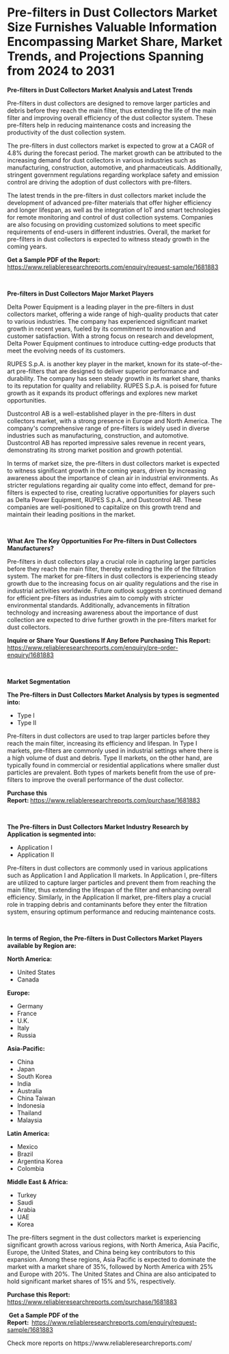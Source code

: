 <p><h1>Pre-filters in Dust Collectors Market Size Furnishes Valuable Information Encompassing Market Share, Market Trends, and Projections Spanning from 2024 to 2031</h1></p><p><strong>Pre-filters in Dust Collectors Market Analysis and Latest Trends</strong></p>
<p><p>Pre-filters in dust collectors are designed to remove larger particles and debris before they reach the main filter, thus extending the life of the main filter and improving overall efficiency of the dust collector system. These pre-filters help in reducing maintenance costs and increasing the productivity of the dust collection system.</p><p>The pre-filters in dust collectors market is expected to grow at a CAGR of 4.8% during the forecast period. The market growth can be attributed to the increasing demand for dust collectors in various industries such as manufacturing, construction, automotive, and pharmaceuticals. Additionally, stringent government regulations regarding workplace safety and emission control are driving the adoption of dust collectors with pre-filters.</p><p>The latest trends in the pre-filters in dust collectors market include the development of advanced pre-filter materials that offer higher efficiency and longer lifespan, as well as the integration of IoT and smart technologies for remote monitoring and control of dust collection systems. Companies are also focusing on providing customized solutions to meet specific requirements of end-users in different industries. Overall, the market for pre-filters in dust collectors is expected to witness steady growth in the coming years.</p></p>
<p><strong>Get a Sample PDF of the Report:&nbsp;</strong> <a href="https://www.reliableresearchreports.com/enquiry/request-sample/1681883">https://www.reliableresearchreports.com/enquiry/request-sample/1681883</a></p>
<p>&nbsp;</p>
<p><strong>Pre-filters in Dust Collectors Major Market Players</strong></p>
<p><p>Delta Power Equipment is a leading player in the pre-filters in dust collectors market, offering a wide range of high-quality products that cater to various industries. The company has experienced significant market growth in recent years, fueled by its commitment to innovation and customer satisfaction. With a strong focus on research and development, Delta Power Equipment continues to introduce cutting-edge products that meet the evolving needs of its customers.</p><p>RUPES S.p.A. is another key player in the market, known for its state-of-the-art pre-filters that are designed to deliver superior performance and durability. The company has seen steady growth in its market share, thanks to its reputation for quality and reliability. RUPES S.p.A. is poised for future growth as it expands its product offerings and explores new market opportunities.</p><p>Dustcontrol AB is a well-established player in the pre-filters in dust collectors market, with a strong presence in Europe and North America. The company's comprehensive range of pre-filters is widely used in diverse industries such as manufacturing, construction, and automotive. Dustcontrol AB has reported impressive sales revenue in recent years, demonstrating its strong market position and growth potential.</p><p>In terms of market size, the pre-filters in dust collectors market is expected to witness significant growth in the coming years, driven by increasing awareness about the importance of clean air in industrial environments. As stricter regulations regarding air quality come into effect, demand for pre-filters is expected to rise, creating lucrative opportunities for players such as Delta Power Equipment, RUPES S.p.A., and Dustcontrol AB. These companies are well-positioned to capitalize on this growth trend and maintain their leading positions in the market.</p></p>
<p>&nbsp;</p>
<p><strong>What Are The Key Opportunities For Pre-filters in Dust Collectors Manufacturers?</strong></p>
<p><p>Pre-filters in dust collectors play a crucial role in capturing larger particles before they reach the main filter, thereby extending the life of the filtration system. The market for pre-filters in dust collectors is experiencing steady growth due to the increasing focus on air quality regulations and the rise in industrial activities worldwide. Future outlook suggests a continued demand for efficient pre-filters as industries aim to comply with stricter environmental standards. Additionally, advancements in filtration technology and increasing awareness about the importance of dust collection are expected to drive further growth in the pre-filters market for dust collectors.</p></p>
<p><strong>Inquire or Share Your Questions If Any Before Purchasing This Report:</strong> <a href="https://www.reliableresearchreports.com/enquiry/pre-order-enquiry/1681883">https://www.reliableresearchreports.com/enquiry/pre-order-enquiry/1681883</a></p>
<p>&nbsp;</p>
<p><strong>Market Segmentation</strong></p>
<p><strong>The Pre-filters in Dust Collectors Market Analysis by types is segmented into:</strong></p>
<p><ul><li>Type I</li><li>Type II</li></ul></p>
<p><p>Pre-filters in dust collectors are used to trap larger particles before they reach the main filter, increasing its efficiency and lifespan. In Type I markets, pre-filters are commonly used in industrial settings where there is a high volume of dust and debris. Type II markets, on the other hand, are typically found in commercial or residential applications where smaller dust particles are prevalent. Both types of markets benefit from the use of pre-filters to improve the overall performance of the dust collector.</p></p>
<p><strong>Purchase this Report:&nbsp;</strong><a href="https://www.reliableresearchreports.com/purchase/1681883">https://www.reliableresearchreports.com/purchase/1681883</a></p>
<p>&nbsp;</p>
<p><strong>The Pre-filters in Dust Collectors Market Industry Research by Application is segmented into:</strong></p>
<p><ul><li>Application I</li><li>Application II</li></ul></p>
<p><p>Pre-filters in dust collectors are commonly used in various applications such as Application I and Application II markets. In Application I, pre-filters are utilized to capture larger particles and prevent them from reaching the main filter, thus extending the lifespan of the filter and enhancing overall efficiency. Similarly, in the Application II market, pre-filters play a crucial role in trapping debris and contaminants before they enter the filtration system, ensuring optimum performance and reducing maintenance costs.</p></p>
<p>&nbsp;</p>
<p><strong>In terms of Region, the Pre-filters in Dust Collectors Market Players available by Region are:</strong></p>
<p>
    <p> <strong> North America: </strong>
        <ul>
            <li>United States</li>
            <li>Canada</li>
        </ul>
        </p> 
    <p> <strong> Europe: </strong>
        <ul>
            <li>Germany</li>
            <li>France</li>
            <li>U.K.</li>
            <li>Italy</li>
            <li>Russia</li>
        </ul>
        </p> 
    <p> <strong> Asia-Pacific: </strong>
        <ul>
            <li>China</li>
            <li>Japan</li>
            <li>South Korea</li>
            <li>India</li>
            <li>Australia</li>
            <li>China Taiwan</li>
            <li>Indonesia</li>
            <li>Thailand</li>
            <li>Malaysia</li>
        </ul>
        </p> 
    <p> <strong> Latin America: </strong>
        <ul>
            <li>Mexico</li>
            <li>Brazil</li>
            <li>Argentina Korea</li>
            <li>Colombia</li>
        </ul>
        </p> 
    <p> <strong> Middle East & Africa: </strong>
        <ul>
            <li>Turkey</li>
            <li>Saudi</li>
            <li>Arabia</li>
            <li>UAE</li>
            <li>Korea</li>
        </ul>
    </p>
    </p>
<p><p>The pre-filters segment in the dust collectors market is experiencing significant growth across various regions, with North America, Asia Pacific, Europe, the United States, and China being key contributors to this expansion. Among these regions, Asia Pacific is expected to dominate the market with a market share of 35%, followed by North America with 25% and Europe with 20%. The United States and China are also anticipated to hold significant market shares of 15% and 5%, respectively.</p></p>
<p><strong>Purchase this Report: </strong><a href="https://www.reliableresearchreports.com/purchase/1681883">https://www.reliableresearchreports.com/purchase/1681883</a></p>
<p>&nbsp;<strong>Get a Sample PDF of the Report:&nbsp;&nbsp;</strong><a href="https://www.reliableresearchreports.com/enquiry/request-sample/1681883">https://www.reliableresearchreports.com/enquiry/request-sample/1681883</a></p>
<p><strong></strong></p>
<p>Check more reports on https://www.reliableresearchreports.com/</p>